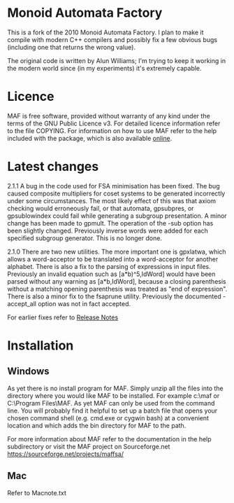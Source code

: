 # Monoid Automata Factory

This is a fork of the 2010 Monoid Automata Factory.  I plan to make it compile
with modern C++ compilers and possibly fix a few obvious bugs (including one
that returns the wrong value).

The original code is written by Alun Williams; I'm trying to keep it working
in the modern world since (in my experiments) it's extremely capable.

Licence
=======

MAF is free software, provided without warranty of any kind under the terms of the GNU Public Licence v3.
For detailed licence information refer to the file COPYING.
For information on how to use MAF refer to the help included with the package, which is also available [online](http://maffsa.sourceforge.net/manpages/MAF.html).

Latest changes
==============

2.1.1 A bug in the code used for FSA minimisation has been fixed. The bug caused composite multipliers for coset systems to be generated incorrectly under some circumstances. The most likely effect of this was that axiom checking would erroneously fail, or that automata, gpsubpres, or gpsublowindex could fail while generating a subgroup presentation. A minor
change has been made to gpmult. The operation of the -sub option has been slightly changed. Previously inverse words were added for each specified subgroup generator. This is no longer
done.

2.1.0 There are two new utilities. The more important one is gpxlatwa, which allows a word-acceptor to be translated into a word-acceptor for another alphabet. There is also a fix to the parsing of expressions in input files. Previously an invalid equation such as [a\*b)^5,IdWord] would have been parsed without any warning as [a\*b,IdWord], because a closing parenthesis without a matching opening parenthesis was treated as "end of expression". There is also a minor fix to the fsaprune utility. Previously the documented -accept_all option was not in fact accepted.

For earlier fixes refer to [Release Notes](http://maffsa.sourceforge.net/changes.html)

Installation
============

Windows
-------

As yet there is no install program for MAF. Simply unzip all the files into the directory where you would like MAF to be installed. For example c:\maf or C:\Program Files\MAF. As yet MAF can only be used from the command line. You will probably find it helpful to set up a batch file that opens your chosen command shell (e.g. cmd.exe or cygwin bash) at a convenient location and which adds the bin directory for MAF to the path.

For more information about MAF refer to the documentation in the help subdirectory or visit the MAF project on Sourceforge.net <https://sourceforge.net/projects/maffsa/>

Mac
---

Refer to Macnote.txt
